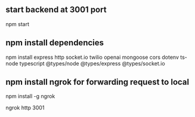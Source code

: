 ## start backend at 3001 port
npm start

## npm install dependencies
npm install express http socket.io twilio openai mongoose cors dotenv ts-node typescript @types/node @types/express @types/socket.io

## npm install ngrok for forwarding request to local
npm install -g ngrok

ngrok http 3001